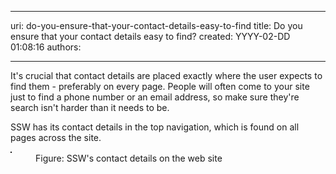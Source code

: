 

---
uri: do-you-ensure-that-your-contact-details-easy-to-find
title: Do you ensure that your contact details easy to find?
created: YYYY-02-DD 01:08:16
authors:

---




<span class='intro'> <p>
      It's crucial that contact details are placed exactly where the user expects to find
      them - preferably on every page. People will often come to your site just to find
      a phone number or an email address, so make sure they're search isn't harder than
      it needs to be.
     </p><p>
      SSW has its contact details in the top navigation, which is found on all pages across
      the site.
     </p> </span>

<dl class="image"><dt><img border="1" src="http&#58;//www.ssw.com.au/ssw/Standards/Rules/Images/MarketingContactBar.gif" alt="" /></dt><dd>Figure&#58; SSW's contact details on the web site</dd></dl>


